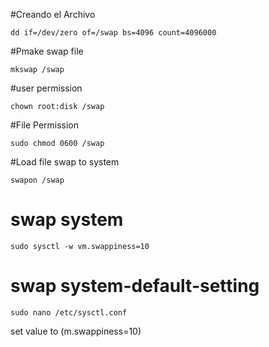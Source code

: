 
#Creando el Archivo

    dd if=/dev/zero of=/swap bs=4096 count=4096000

#Pmake swap file
   
    mkswap /swap

#user permission
 
    chown root:disk /swap

#File Permission

    sudo chmod 0600 /swap

#Load file swap to system

    swapon /swap

# swap system

    sudo sysctl -w vm.swappiness=10

# swap system-default-setting

    sudo nano /etc/sysctl.conf
  
set value to (m.swappiness=10)
